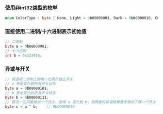 ### 使用非int32类型的枚举

``` csharp
enum ColorType : byte { None, Light = 0b00000001, Dark = 0b00000010, Custom = 0b00000100, }
```

### 直接使用二进制/十六进制表示初始值

``` csharp
// 二进制
byte a = 0b00000001;
// 十六进制
int b = 0x123456;
```

### 异或与开关

``` csharp
// 假设用二进制上的每一位表示独立开关
// a 表示变化前所有开关状态
byte a = 0b00000101;
// b 表示变化后所有开关状态
byte b = 0b00000111;
// 假设一次只能拨动一个开关，使得 a 变化到 b，则两者的异或结果表示拨动了哪一个开关
byte c = a ^ b;    // 0b00000010
```

